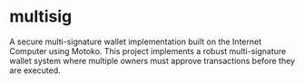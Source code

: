 # multisig

A secure multi-signature wallet implementation built on the Internet Computer using Motoko. This project implements a robust multi-signature wallet system where multiple owners must approve transactions before they are executed.


